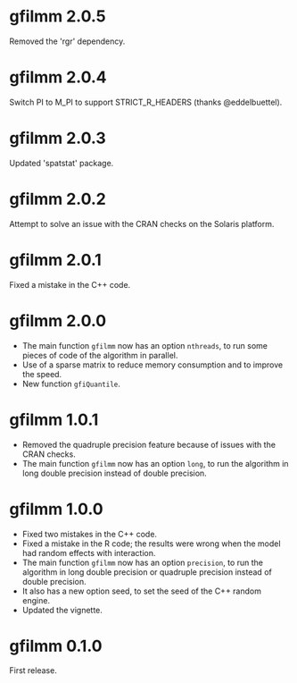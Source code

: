 # gfilmm 2.0.5

Removed the 'rgr' dependency.


# gfilmm 2.0.4

Switch PI to M_PI to support STRICT_R_HEADERS (thanks @eddelbuettel).


# gfilmm 2.0.3

Updated 'spatstat' package.


# gfilmm 2.0.2

Attempt to solve an issue with the CRAN checks on the Solaris platform.


# gfilmm 2.0.1

Fixed a mistake in the C++ code.


# gfilmm 2.0.0

* The main function `gfilmm` now has an option `nthreads`, to run some pieces of code of the algorithm in parallel. 
* Use of a sparse matrix to reduce memory consumption and to improve the speed.
* New function `gfiQuantile`.


# gfilmm 1.0.1

* Removed the quadruple precision feature because of issues with the CRAN checks.
* The main function `gfilmm` now has an option `long`, to run the algorithm in 
long double precision instead of double precision.


# gfilmm 1.0.0

* Fixed two mistakes in the C++ code.
* Fixed a mistake in the R code; the results were wrong when the model had random effects with interaction.
* The main function `gfilmm` now has an option `precision`, to run the algorithm in long double precision or quadruple precision instead of double precision.
* It also has a new option seed, to set the seed of the C++ random engine.
* Updated the vignette.


# gfilmm 0.1.0

First release.
